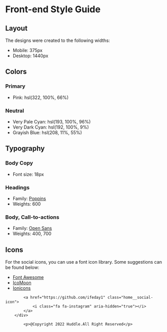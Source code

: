 # Front-end Style Guide

## Layout

The designs were created to the following widths:

- Mobile: 375px
- Desktop: 1440px

## Colors

### Primary

- Pink: hsl(322, 100%, 66%)

### Neutral

- Very Pale Cyan: hsl(193, 100%, 96%)
- Very Dark Cyan: hsl(192, 100%, 9%)
- Grayish Blue: hsl(208, 11%, 55%)

## Typography

### Body Copy

- Font size: 18px

### Headings

- Family: [Poppins](https://fonts.google.com/specimen/Poppins)
- Weights: 600

### Body, Call-to-actions

- Family: [Open Sans](https://fonts.google.com/specimen/Open+Sans)
- Weights: 400, 700

## Icons

For the social icons, you can use a font icon library. Some suggestions can be found below:

- [Font Awesome](https://fontawesome.com/)
- [IcoMoon](https://icomoon.io/)
- [Ionicons](https://ionicons.com/)

 <div>
            <a href="https://www.linkedin.com/in/ifeoluwa-oladeni/"  class="home__social-icon">
                <i class="fa fa-facebook" aria-hidden="true"></i>
            <a href="https://twitter.com/IfeoluwaOladeni?t=LLiahx2C-IL-nV-THcA_dg&s=09"  class="home__social-icon">
                <i class="fa fa-twitter" aria-hidden="true"></i>                    </a>

            <a href="https://github.com/ifeday1" class="home__social-icon">
                <i class="fa fa-instagram" aria-hidden="true"></i>
            </a>
        </div>

            <p>@Copyright 2022 Huddle.All Right Reserved</p>

